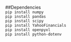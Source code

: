 ##Dependencies  
`pip install numpy`  
`pip install pandas`  
`pip install scipy`  
`pip install YahooFinancials`  
`pip install openpyxl`  
`pip install python-dotenv`
